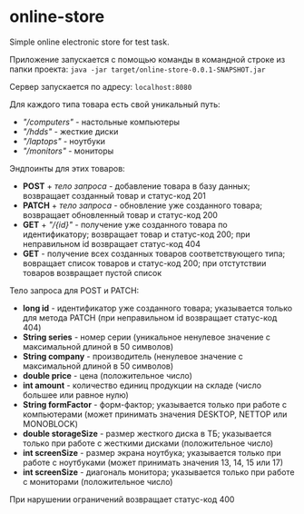 # online-store
Simple online electronic store for test task.

Приложение запускается с помощью команды в командной строке из папки проекта:
`java -jar target/online-store-0.0.1-SNAPSHOT.jar`

Сервер запускается по адресу:
`localhost:8080`

Для каждого типа товара есть свой уникальный путь:
- _"/computers"_ - настольные компьютеры
- _"/hdds"_ - жесткие диски
- _"/laptops"_ - ноутбуки
- _"/monitors"_ - мониторы

Эндпоинты для этих товаров:

- **POST** + _тело запроса_ - добавление товара в базу данных; возвращает созданный товар и статус-код 201
- **PATCH** + _тело запроса_ - обновление уже созданного товара; возвращает обновленный товар и статус-код 200
- **GET** + _"/{id}"_ - получение уже созданного товара по идентификатору; возвращает товар и статус-код 200; при неправильном id возвращает статус-код 404
- **GET** - получение всех созданных товаров соответствующего типа; вовращает список товаров и статус-код 200; при отстутствии товаров возвращает пустой список

Тело запроса для POST и PATCH:
- **long id** - идентификатор уже созданного товара; указывается только для метода PATCH (при неправильном id возвращает статус-код 404)
- **String series** - номер серии (уникальное ненулевое значение с максимальной длиной в 50 символов)
- **String company** - производитель (ненулевое значение с максимальной длиной в 50 символов)
- **double price** - цена (положительное число)
- **int amount** - количество единиц продукции на складе (число большее или равное нулю)
- **String formFactor** - форм-фактор; указывается только при работе с компьютерами (может принимать значения DESKTOP, NETTOP или MONOBLOCK)
- **double storageSize** - размер жесткого диска в ТБ; указывается только при работе с жесткими дисками (положительное число)
- **int screenSize** - размер экрана ноутбука; указывается только при работе с ноутбуками (может принимать значения 13, 14, 15 или 17)
- **int screenSize** - диагональ монитора; указывается только при работе с мониторами (положительное число)

При нарушении ограничений возвращает статус-код 400